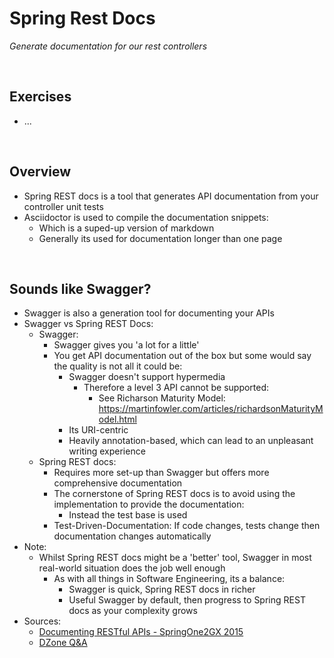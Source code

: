 # Spring Rest Docs
*Generate documentation for our rest controllers*

<br>

## Exercises
* ...

<br>

## Overview
* Spring REST docs is a tool that generates API documentation from your controller unit tests
* Asciidoctor is used to compile the documentation snippets:
    * Which is a suped-up version of markdown
    * Generally its used for documentation longer than one page

<br>

## Sounds like Swagger?
* Swagger is also a generation tool for documenting your APIs
* Swagger vs Spring REST Docs:
    * Swagger:
        * Swagger gives you 'a lot for a little'
        * You get API documentation out of the box but some would say the quality is not all it could be:
            * Swagger doesn't support hypermedia
                * Therefore a level 3 API cannot be supported:
                    * See Richarson Maturity Model: https://martinfowler.com/articles/richardsonMaturityModel.html
            * Its URI-centric
            * Heavily annotation-based, which can lead to an unpleasant writing experience
    * Spring REST docs:
        * Requires more set-up than Swagger but offers more comprehensive documentation
        * The cornerstone of Spring REST docs is to avoid using the implementation to provide the documentation:
            * Instead the test base is used
        * Test-Driven-Documentation: If code changes, tests change then documentation changes automatically
* Note:
    * Whilst Spring REST docs might be a 'better' tool, Swagger in most real-world situation does the job well enough
        * As with all things in Software Engineering, its a balance:
            * Swagger is quick, Spring REST docs in richer
            * Useful Swagger by default, then progress to Spring REST docs as your complexity grows
* Sources:
    * [Documenting RESTful APIs - SpringOne2GX 2015](https://www.youtube.com/watch?v=k5ncCJBarRI&t=26m58s)
    * [DZone Q&A](https://dzone.com/articles/a-qa-with-andy-wilkinson-on-spring-rest-docs)